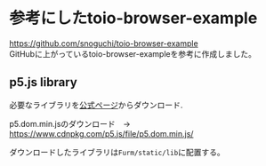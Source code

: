 
# 参考にしたtoio-browser-example
https://github.com/snoguchi/toio-browser-example <br>
GitHubに上がっているtoio-browser-exampleを参考に作成しました。

## p5.js library
必要なライブラリを[公式ページ](https://p5js.jp/download/)からダウンロード.

p5.dom.min.jsのダウンロード　→　https://www.cdnpkg.com/p5.js/file/p5.dom.min.js/

ダウンロードしたライブラリは`Furm/static/lib`に配置する。

